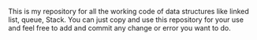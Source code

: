 This is my repository for all the working code of data structures like linked list, queue, Stack. 
You can just copy and use this repository for your use and feel free to add and commit any change or error you want to do.